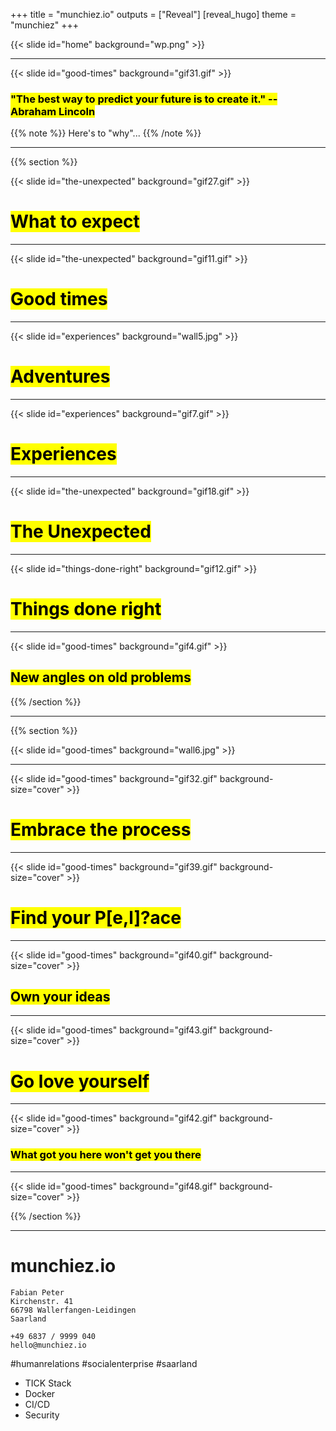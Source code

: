 +++
title = "munchiez.io"
outputs = ["Reveal"]
[reveal_hugo]
theme = "munchiez"
+++

{{< slide id="home" background="wp.png" >}}

---

{{< slide id="good-times" background="gif31.gif" >}}

### <mark>"The best way to predict your future is to create it." -- Abraham Lincoln</mark>

{{% note %}}
Here's to "why"...
{{% /note %}}

---

{{% section %}}

{{< slide id="the-unexpected" background="gif27.gif" >}}

# <mark>What to expect</mark>

---

{{< slide id="the-unexpected" background="gif11.gif" >}}

# <mark>Good times</mark>

---

{{< slide id="experiences" background="wall5.jpg" >}}

# <mark>Adventures</mark>

---

{{< slide id="experiences" background="gif7.gif" >}}

# <mark>Experiences</mark>

---

{{< slide id="the-unexpected" background="gif18.gif" >}}


# <mark>The Unexpected</mark>

---

{{< slide id="things-done-right" background="gif12.gif" >}}

# <mark>Things done right</mark>

---

{{< slide id="good-times" background="gif4.gif" >}}

## <mark>New angles on old problems</mark>

{{% /section %}}

---

{{% section %}}

{{< slide id="good-times" background="wall6.jpg" >}}

---

{{< slide id="good-times" background="gif32.gif" background-size="cover" >}}

# <mark>Embrace the process</mark>

---

{{< slide id="good-times" background="gif39.gif" background-size="cover" >}}

# <mark>Find your P[e,l]?ace</mark>

---

{{< slide id="good-times" background="gif40.gif" background-size="cover" >}}

## <mark>Own your ideas</mark>

---

{{< slide id="good-times" background="gif43.gif" background-size="cover" >}}

# <mark>Go love yourself</mark>

---

{{< slide id="good-times" background="gif42.gif" background-size="cover" >}}

### <mark>What got you here won't get you there</mark>

---

{{< slide id="good-times" background="gif48.gif" background-size="cover" >}}

<!-- # <mark>DOn't quIT</mark>-->

{{% /section %}}

---

# munchiez.io

```
Fabian Peter  
Kirchenstr. 41  
66798 Wallerfangen-Leidingen
Saarland

+49 6837 / 9999 040  
hello@munchiez.io
```

#humanrelations #socialenterprise #saarland

* TICK Stack
* Docker
* CI/CD
* Security
